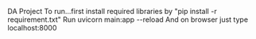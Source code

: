 DA Project
To run...first install required libraries by "pip install -r requirement.txt"
Run uvicorn main:app --reload
And on browser just type localhost:8000
